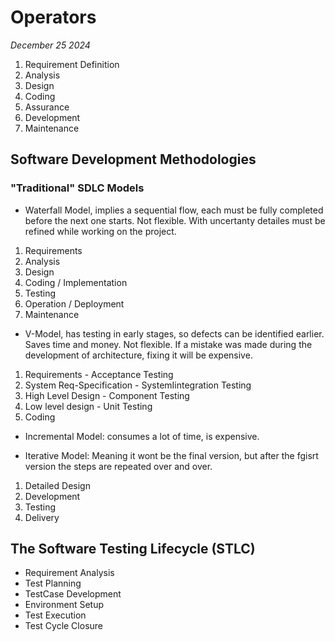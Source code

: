 # Operators
_December 25 2024_



1. Requirement Definition
2. Analysis
3. Design
4. Coding
5. Assurance
6. Development
7. Maintenance  

## Software Development Methodologies
### "Traditional" SDLC Models

- Waterfall Model, implies a sequential flow, each must be fully completed before the next one starts. Not flexible. With uncertanty detailes must be refined while working on the project.
1. Requirements
2. Analysis
3. Design
4. Coding  / Implementation
5. Testing
6. Operation / Deployment
7. Maintenance  

- V-Model, has testing in early stages, so defects can be identified earlier. Saves time and money. Not flexible. If a mistake was made during the development of architecture,  fixing it will be expensive.
1. Requirements - Acceptance Testing
2. System Req-Specification - SystemIintegration Testing 
3. High Level Design - Component Testing
4. Low level design - Unit Testing
5. Coding

- Incremental Model: consumes a lot of time, is expensive.

- Iterative Model: Meaning it wont be the final version, but after the fgisrt version the steps are repeated over and over.
1. Detailed Design
2. Development 
3. Testing
4. Delivery


## The Software Testing Lifecycle (STLC)
- Requirement Analysis
- Test Planning
- TestCase Development
- Environment Setup
- Test Execution
- Test Cycle Closure